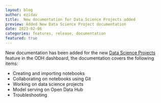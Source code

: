 ```yaml
---
layout: blog
author: ezidav
title:  New documentation for Data Science Projects added
preview: Added New Data Science Project documentation
date: 2023-02-06
categories: features, release, documentation
featured: true
---
```


New documentation has been added for the new [Data Science Projects](http://opendatahub.io/docs/working-on-data-science-projects.html) feature in the ODH dashboard, the documentation covers the following items:
* Creating and importing notebooks
* Collaborating on notebooks using Git
* Working on data science projects
* Model serving on Open Data Hub
* Troubleshooting
